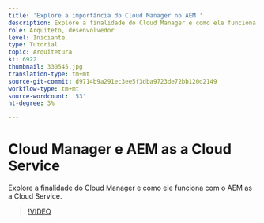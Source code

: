 ```yaml
---
title: 'Explore a importância do Cloud Manager no AEM '
description: Explore a finalidade do Cloud Manager e como ele funciona com o AEM as a Cloud Service.
role: Arquiteto, desenvolvedor
level: Iniciante
type: Tutorial
topic: Arquitetura
kt: 6922
thumbnail: 330545.jpg
translation-type: tm+mt
source-git-commit: d9714b9a291ec3ee5f3dba9723de72bb120d2149
workflow-type: tm+mt
source-wordcount: '53'
ht-degree: 3%

---
```



# Cloud Manager e AEM as a Cloud Service

Explore a finalidade do Cloud Manager e como ele funciona com o AEM as a Cloud Service.

>[!VIDEO](https://video.tv.adobe.com/v/330545/?quality=12&learn=on)